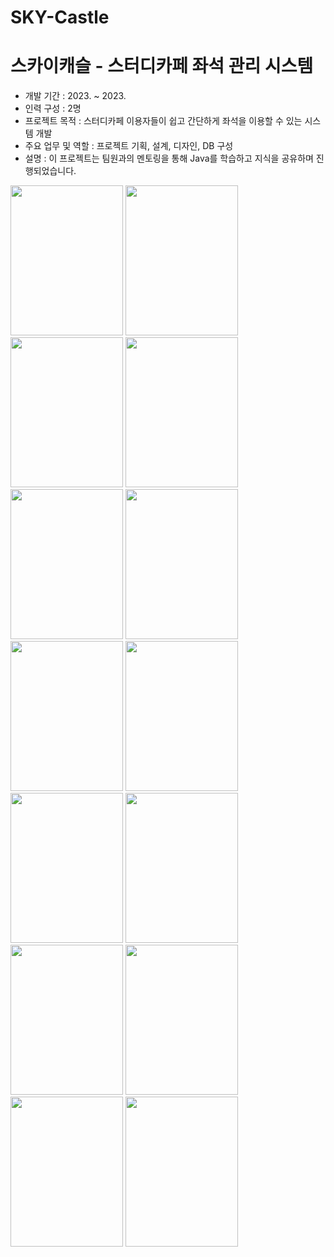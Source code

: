 # SKY-Castle
<h1>스카이캐슬 - 스터디카페 좌석 관리 시스템</h1>
<div>
  <ul>
    <li>개발 기간 : 2023. ~ 2023.</li>
    <li>인력 구성 : 2명</li>
    <li>프로젝트 목적 : 스터디카페 이용자들이 쉽고 간단하게 좌석을 이용할 수 있는 시스템 개발</li>
    <li>주요 업무 및 역할 : 프로젝트 기획, 설계, 디자인, DB 구성</li>
    <li>설명 : 이 프로젝트는 팀원과의 멘토링을 통해 Java를 학습하고 지식을 공유하며 진행되었습니다.</li>
  </ul>
</div>
<img src="https://github.com/sehy0803/2023JavaSwingProject/assets/80893236/94c4cd65-7856-4637-a054-d7fc072e2ff9" width="180" height="240"/>
<img src="https://github.com/sehy0803/2023JavaSwingProject/assets/80893236/94c4cd65-7856-4637-a054-d7fc072e2ff9" width="180" height="240"/>
<img src="https://github.com/sehy0803/2023JavaSwingProject/assets/80893236/e3b920ee-4cf9-48f2-ad77-89e0bc680698" width="180" height="240"/>
<img src="https://github.com/sehy0803/2023JavaSwingProject/assets/80893236/4ac3b9bc-e9fb-49d4-802b-f00bbd0eb6be" width="180" height="240"/>
<img src="https://github.com/sehy0803/2023JavaSwingProject/assets/80893236/1d2c1fc3-5a65-468c-97b1-9e4a5bae3e2e" width="180" height="240"/>
<img src="https://github.com/sehy0803/2023JavaSwingProject/assets/80893236/a0a4d47e-87b6-4f44-b427-e2bc3ab59298" width="180" height="240"/>
<img src="https://github.com/sehy0803/2023JavaSwingProject/assets/80893236/c0b48107-9e1b-4c70-9a2e-d98ff2723869" width="180" height="240"/>
<img src="https://github.com/sehy0803/2023JavaSwingProject/assets/80893236/4f4fe2aa-67a4-484d-bd9f-a5a8a162de3c" width="180" height="240"/>
<img src="https://github.com/sehy0803/2023JavaSwingProject/assets/80893236/f7590e5b-06f7-4cd0-9ee0-b9955596c08d" width="180" height="240"/>
<img src="https://github.com/sehy0803/2023JavaSwingProject/assets/80893236/364a21d7-0b72-4452-99a6-e6a6c9ad3b3f" width="180" height="240"/>
<img src="https://github.com/sehy0803/2023JavaSwingProject/assets/80893236/03238219-cbbe-4bb4-92e3-20211a29a4a1" width="180" height="240"/>
<img src="https://github.com/sehy0803/2023JavaSwingProject/assets/80893236/97272ee4-745c-4430-9265-a28480ad59a2" width="180" height="240"/>
<img src="https://github.com/sehy0803/2023JavaSwingProject/assets/80893236/17d95ec2-9d35-4b8f-b372-56eef25b2915" width="180" height="240"/>
<img src="https://github.com/sehy0803/2023JavaSwingProject/assets/80893236/02090b13-c351-4b30-85aa-2ce510f55885" width="180" height="240"/>
